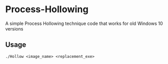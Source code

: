 # Process-Hollowing
A simple Process Hollowing technique code that works for old Windows 10 versions

## Usage
```
./Hollow <image_name> <replacement_exe>
```
